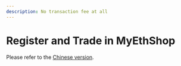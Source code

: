 ```yaml
---
description: No transaction fee at all
---
```


# Register and Trade in MyEthShop

Please refer to the [Chinese version](https://docs.like.co/v/zh/guides/trade/registering-and-trade-in-myethshop).

